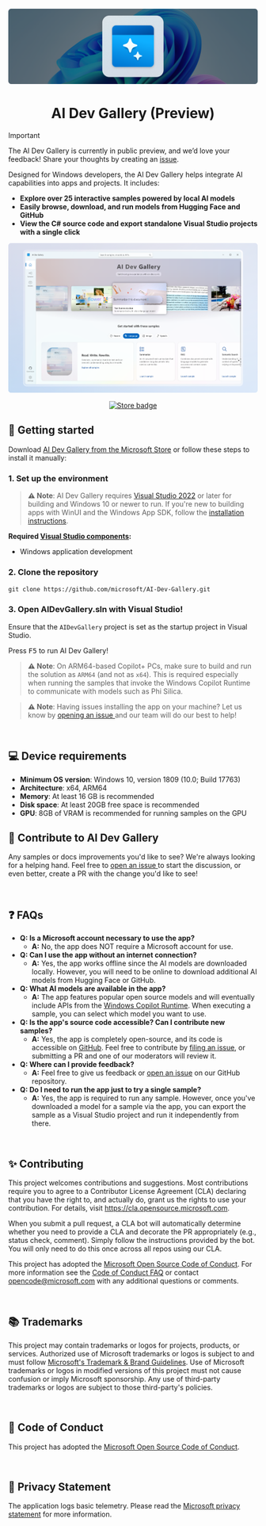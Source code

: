 ![WindowsAI hero image](docs/images/header.png)

<h1 align="center">
    AI Dev Gallery (Preview)
</h1>

> [!IMPORTANT]  
> The AI Dev Gallery is currently in public preview, and we’d love your feedback! Share your thoughts by creating an [issue](https://github.com/microsoft/ai-dev-gallery/issues?q=sort%3Aupdated-desc+is%3Aissue+is%3Aopen).

Designed for Windows developers, the AI Dev Gallery helps integrate AI capabilities into apps and projects. It includes:

- **Explore over 25 interactive samples powered by local AI models**
- **Easily browse, download, and run models from Hugging Face and GitHub**
- **View the C# source code and export standalone Visual Studio projects with a single click**

<p align="center">
<img src="docs/images/HeroImage1.png" alt="AI Dev Gallery" width="600"/>
</p>
<p align="center">
<a href="http://aka.ms/ai-dev-gallery-store">
	<img alt="Store badge" src="docs/images/storeBadge.png" width="200"/>
</a>
</p>

## 🚀 Getting started
Download [AI Dev Gallery from the Microsoft Store](http://aka.ms/ai-dev-gallery-store) or follow these steps to install it manually:

### 1. Set up the environment

>**⚠️ Note**: AI Dev Gallery requires [Visual Studio 2022](https://visualstudio.microsoft.com/vs/) or later for building and Windows 10 or newer to run.
If you're new to building apps with WinUI and the Windows App SDK, follow the [installation instructions](https://learn.microsoft.com/windows/apps/get-started/start-here).

**Required [Visual Studio components](https://learn.microsoft.com/windows/apps/get-started/start-here?tabs=vs-2022-17-10#required-workloads-and-components):**
- Windows application development

### 2. Clone the repository

```shell
git clone https://github.com/microsoft/AI-Dev-Gallery.git
```

### 3. Open AIDevGallery.sln with Visual Studio!

Ensure that the `AIDevGallery` project is set as the startup project in Visual Studio.

Press <kbd>F5</kbd> to run AI Dev Gallery!

>**⚠️ Note**: On ARM64-based Copilot+ PCs, make sure to build and run the solution as `ARM64` (and not as `x64`). This is required especially when running the samples that invoke the Windows Copilot Runtime to communicate with models such as Phi Silica.

>**⚠️ Note**: Having issues installing the app on your machine? Let us know by <a href="https://github.com/microsoft/AI-Dev-Gallery/issues">opening an issue </a> and our team will do our best to help!

<br/>

## 💻 Device requirements
- **Minimum OS version**: Windows 10, version 1809 (10.0; Build 17763)
- **Architecture**: x64, ARM64
- **Memory**: At least 16 GB is recommended
- **Disk space**: At least 20GB free space is recommended
- **GPU**: 8GB of VRAM is recommended for running samples on the GPU

## 👏 Contribute to AI Dev Gallery

Any samples or docs improvements you'd like to see? We're always looking for a helping hand. Feel free to <a href="https://github.com/microsoft/AI-Dev-Gallery/issues">open an issue </a> to start the discussion, or even better, create a PR with the change you'd like to see!

<br/>

## ❓ FAQs
- **Q: Is a Microsoft account necessary to use the app?**
  - **A:** No, the app does NOT require a Microsoft account for use.
- **Q: Can I use the app without an internet connection?**
  - **A:** Yes, the app works offline since the AI models are downloaded locally. However, you will need to be online to download additional AI models from Hugging Face or GitHub.
- **Q: What AI models are available in the app?**
  - **A:** The app features popular open source models and will eventually include APIs from the <a href="https://learn.microsoft.com/windows/ai/overview">Windows Copilot Runtime</a>. When executing a sample, you can select which model you want to use.
- **Q: Is the app's source code accessible? Can I contribute new samples?**
  - **A:** Yes, the app is completely open-source, and its code is accessible on [GitHub](https://github.com/microsoft/AI-Dev-Gallery). Feel free to contribute by <a href="https://github.com/microsoft/AI-Dev-Gallery/issues">filing an issue</a>, or submitting a PR and one of our moderators will review it.
- **Q: Where can I provide feedback?**
  - **A:** Feel free to give us feedback or [open an issue](https://github.com/microsoft/AI-Dev-Gallery/issues/new) on our GitHub repository.
- **Q: Do I need to run the app just to try a single sample?**
  - **A:** Yes, the app is required to run any sample. However, once you've downloaded a model for a sample via the app, you can export the sample as a Visual Studio project and run it independently from there.

<br/>

## ✨ Contributing

This project welcomes contributions and suggestions.  Most contributions require you to agree to a
Contributor License Agreement (CLA) declaring that you have the right to, and actually do, grant us
the rights to use your contribution. For details, visit https://cla.opensource.microsoft.com.

When you submit a pull request, a CLA bot will automatically determine whether you need to provide
a CLA and decorate the PR appropriately (e.g., status check, comment). Simply follow the instructions
provided by the bot. You will only need to do this once across all repos using our CLA.

This project has adopted the [Microsoft Open Source Code of Conduct](https://opensource.microsoft.com/codeofconduct/).
For more information see the [Code of Conduct FAQ](https://opensource.microsoft.com/codeofconduct/faq/) or
contact [opencode@microsoft.com](mailto:opencode@microsoft.com) with any additional questions or comments.

<br/>

## 📚 Trademarks

This project may contain trademarks or logos for projects, products, or services. Authorized use of Microsoft 
trademarks or logos is subject to and must follow 
[Microsoft's Trademark & Brand Guidelines](https://www.microsoft.com/en-us/legal/intellectualproperty/trademarks/usage/general).
Use of Microsoft trademarks or logos in modified versions of this project must not cause confusion or imply Microsoft sponsorship.
Any use of third-party trademarks or logos are subject to those third-party's policies.

<br/>

## 🔔 Code of Conduct
This project has adopted the <a href="https://github.com/microsoft/AI-Dev-Gallery/blob/main/CODE_OF_CONDUCT.md"> Microsoft Open Source Code of Conduct</a>.

<br/>

## 📢 Privacy Statement
The application logs basic telemetry. Please read the <a href="http://go.microsoft.com/fwlink/?LinkId=521839"> Microsoft privacy statement</a> for more information. 

